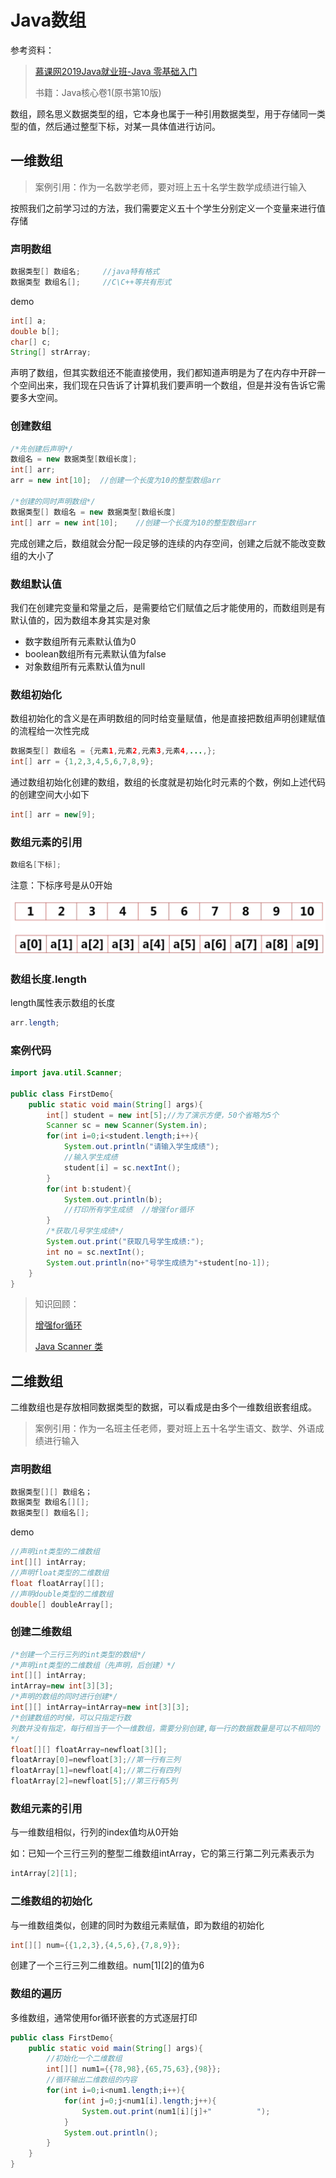 # Java数组

参考资料：

> [慕课网2019Java就业班-Java 零基础入门](https://class.imooc.com/sc/64)
>
> 书籍：Java核心卷1(原书第10版)

数组，顾名思义数据类型的组，它本身也属于一种引用数据类型，用于存储同一类型的值，然后通过整型下标，对某一具体值进行访问。

## 一维数组

> 案例引用：作为一名数学老师，要对班上五十名学生数学成绩进行输入

按照我们之前学习过的方法，我们需要定义五十个学生分别定义一个变量来进行值存储

### 声明数组

```java
数据类型[] 数组名;		//java特有格式
数据类型 数组名[];		//C\C++等共有形式
```

demo

```java
int[] a;
double b[];
char[] c;
String[] strArray;
```

声明了数组，但其实数组还不能直接使用，我们都知道声明是为了在内存中开辟一个空间出来，我们现在只告诉了计算机我们要声明一个数组，但是并没有告诉它需要多大空间。

### 创建数组

```java
/*先创建后声明*/
数组名 = new 数据类型[数组长度];
int[] arr;
arr = new int[10];	//创建一个长度为10的整型数组arr

/*创建的同时声明数组*/
数据类型[] 数组名 = new 数据类型[数组长度]
int[] arr = new int[10];	//创建一个长度为10的整型数组arr
```

完成创建之后，数组就会分配一段足够的连续的内存空间，创建之后就不能改变数组的大小了

### 数组默认值

 我们在创建完变量和常量之后，是需要给它们赋值之后才能使用的，而数组则是有默认值的，因为数组本身其实是对象

- 数字数组所有元素默认值为0
- boolean数组所有元素默认值为false
- 对象数组所有元素默认值为null

### 数组初始化

数组初始化的含义是在声明数组的同时给变量赋值，他是直接把数组声明创建赋值的流程给一次性完成

```java
数据类型[] 数组名 = {元素1,元素2,元素3,元素4,...,};
int[] arr = {1,2,3,4,5,6,7,8,9};
```

通过数组初始化创建的数组，数组的长度就是初始化时元素的个数，例如上述代码的创建空间大小如下

```java
int[] arr = new[9];
```

### 数组元素的引用

```java
数组名[下标];
```

注意：下标序号是从0开始

![image-20200219111254521](JavaArray.assets/image-20200219111254521.png)

### 数组长度.length

length属性表示数组的长度

```java
arr.length;
```

### 案例代码

```java
import java.util.Scanner;

public class FirstDemo{
	public static void main(String[] args){
		int[] student = new int[5];//为了演示方便，50个省略为5个
		Scanner sc = new Scanner(System.in);
		for(int i=0;i<student.length;i++){
			System.out.println("请输入学生成绩");
			//输入学生成绩
			student[i] = sc.nextInt();
		}
		for(int b:student){
			System.out.println(b);
			//打印所有学生成绩  //增强for循环
		}
		/*获取几号学生成绩*/
		System.out.print("获取几号学生成绩:");
		int no = sc.nextInt();
		System.out.println(no+"号学生成绩为"+student[no-1]);
	}
}
```

> 知识回顾：
>
> [增强for循环](/programming/Java/Basics/JavaBasics/ProcessControl?id=java-增强-for-循环)
>
> [Java  Scanner 类](/programming/Java/Other/class/JavaScanner?id=java-scanner-类)

## 二维数组

二维数组也是存放相同数据类型的数据，可以看成是由多个一维数组嵌套组成。

> 案例引用：作为一名班主任老师，要对班上五十名学生语文、数学、外语成绩进行输入

### 声明数组

```java
数据类型[][] 数组名；
数据类型 数组名[][];
数据类型[] 数组名[];
```

demo

```java
//声明int类型的二维数组
int[][] intArray;
//声明float类型的二维数组
float floatArray[][];
//声明double类型的二维数组
double[] doubleArray[];
```

### 创建二维数组

```java
/*创建一个三行三列的int类型的数组*/
/*声明int类型的二维数组（先声明，后创建）*/
int[][] intArray;
intArray=new int[3][3];
/*声明的数组的同时进行创建*/
int[][] intArray=intArray=new int[3][3];
/*创建数组的时候，可以只指定行数
列数并没有指定，每行相当于一个一维数组，需要分别创建,每一行的数据数量是可以不相同的
*/
float[][] floatArray=newfloat[3][];
floatArray[0]=newfloat[3];//第一行有三列
floatArray[1]=newfloat[4];//第二行有四列
floatArray[2]=newfloat[5];//第三行有5列
```

### 数组元素的引用

与一维数组相似，行列的index值均从0开始

如：已知一个三行三列的整型二维数组intArray，它的第三行第二列元素表示为

```java
intArray[2][1];
```

### 二维数组的初始化

与一维数组类似，创建的同时为数组元素赋值，即为数组的初始化

```java
int[][] num={{1,2,3},{4,5,6},{7,8,9}};
```

创建了一个三行三列二维数组。num[1][2]的值为6

### 数组的遍历

多维数组，通常使用for循环嵌套的方式逐层打印

```java
public class FirstDemo{
	public static void main(String[] args){
		//初始化一个二维数组
		int[][] num1={{78,98},{65,75,63},{98}};
		//循环输出二维数组的内容
		for(int i=0;i<num1.length;i++){
			for(int j=0;j<num1[i].length;j++){
				System.out.print(num1[i][j]+"          ");
			}
			System.out.println();
		}
	}
}
```

